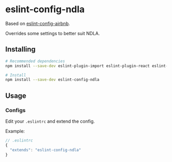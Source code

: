 # eslint-config-ndla

Based on [eslint-config-airbnb](https://github.com/airbnb/javascript/tree/master/packages/eslint-config-airbnb).

Overrides some settings to better suit NDLA.

## Installing

```bash
# Recommended dependencies
npm install --save-dev eslint-plugin-import eslint-plugin-react eslint-plugin-jsx-a11y eslint eslint-config-airbnb

# Install
npm install --save-dev eslint-config-ndla
```

## Usage

### Configs

Edit your `.eslintrc` and extend the config.

Example:

```javascript
// .eslintrc
{
  "extends": "eslint-config-ndla"
}
```
